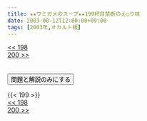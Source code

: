 ```yaml
---
title: ★★ウミガメのスープ★★199杯目禁断のえ○り味
date: 2003-08-12T12:00:00+09:00
tags: [2003年,オカルト板]
---
```

<div class="th_left"><a href="../198"><< 198</a></div>
<div class="th_right"><a href="../200">200 >></a></div>
<br><br>
<script src="../../js/cupsoup.js"></script>
<form>
<input type="button" value="問題と解説のみにする" onClick="toggleCupsoup()">
</form>
{{< 199 >}}
<div class="th_left"><a href="../198"><< 198</a></div>
<div class="th_right"><a href="../200">200 >></a></div>